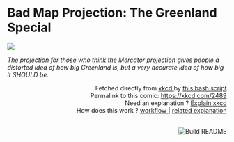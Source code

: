 # <b>Bad Map Projection: The Greenland Special</b>

[![](https://imgs.xkcd.com/comics/bad_map_projection_the_greenland_special.png)](https://xkcd.com/2489)

<i>The projection for those who think the Mercator projection gives people a distorted idea of how big Greenland is, but a very accurate idea of how big it SHOULD be.</i>

<div align="right">
  Fetched directly from
  <a href="https://xkcd.com">
    xkcd
  </a>
  by
  <a href="https://github.com/Vanille-N/Vanille-N/blob/master/fetch">
    this bash script
  </a>
</div>
<div align="right">
  Permalink to this comic:
  <a href="https://xkcd.com/2489">
    https://xkcd.com/2489
  </a>
</div>
<div align="right">
  Need an explanation ?
  <a href="https://www.explainxkcd.com/wiki/index.php/2489">
    Explain xkcd
  </a>
</div>
<div align="right">
  How does this work ?
  <a href="https://github.com/Vanille-N/Vanille-N/blob/master/.github/workflows/build.yml">
    workflow
  </a>
  |
  <a href="https://simonwillison.net/2020/Jul/10/self-updating-profile-readme/">
    related explanation
  </a>
</div><br>

<a href="https://github.com/Vanille-N/Vanille-N/actions"><img src="https://github.com/Vanille-N/Vanille-N/workflows/Build%20README/badge.svg" align="right" alt="Build README"></a>
